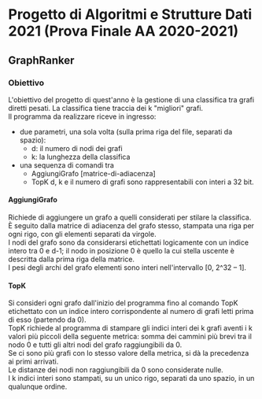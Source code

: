 # Progetto di Algoritmi e Strutture Dati 2021 (Prova Finale AA 2020-2021)
## GraphRanker
### Obiettivo
L'obiettivo del progetto di quest'anno è la gestione di una classifica tra grafi diretti pesati. La classifica tiene traccia dei k "migliori" grafi.      
Il programma da realizzare riceve in ingresso:
  * due parametri, una sola volta (sulla prima riga del file, separati da spazio):
    - d: il numero di nodi dei grafi
    - k: la lunghezza della classifica
  * una sequenza di comandi tra
    - AggiungiGrafo [matrice-di-adiacenza]
    - TopK
d, k e il numero di grafi sono rappresentabili con interi a 32 bit.

#### AggiungiGrafo
Richiede di aggiungere un grafo a quelli considerati per stilare la classifica. È seguito dalla matrice di adiacenza del grafo stesso, stampata una riga per ogni rigo, con gli elementi separati da virgole.     
I nodi del grafo sono da considerarsi etichettati logicamente con un indice intero tra 0 e d-1; il nodo in posizione 0 è quello la cui stella uscente è descritta dalla prima riga della matrice.    
I pesi degli archi del grafo elementi sono interi nell'intervallo [0, 2^32 – 1].  


#### TopK
Si consideri ogni grafo dall'inizio del programma fino al comando TopK etichettato con un indice intero corrispondente al numero di grafi letti prima di esso (partendo da 0).  
TopK richiede al programma di stampare gli indici interi dei k grafi aventi i k valori più piccoli della seguente metrica: somma dei cammini più brevi tra il nodo 0 e tutti gli altri nodi del grafo raggiungibili da 0.   
Se ci sono più grafi con lo stesso valore della metrica, si dà la precedenza ai primi arrivati.  
Le distanze dei nodi non raggiungibili da 0 sono considerate nulle.  
I k indici interi sono stampati, su un unico rigo, separati da uno spazio, in un qualunque ordine.  
